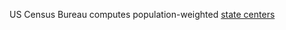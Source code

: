 US Census Bureau computes population-weighted [state centers](https://www.census.gov/geo/reference/centersofpop.html)
